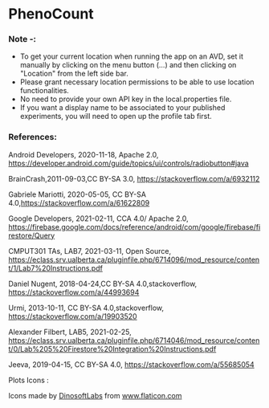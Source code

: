 # PhenoCount

### Note -: 
* To get your current location when running the app on an AVD, set it manually by clicking on the menu button (...) and then clicking on "Location" from the left side bar. 
* Please grant necessary location permissions to be able to use location functionalities.
* No need to provide your own API key in the local.properties file.
* If you want a display name to be associated to your published experiments, you will need to open up the profile tab first.

### References:

Android Developers, 2020-11-18, Apache 2.0, https://developer.android.com/guide/topics/ui/controls/radiobutton#java

BrainCrash,2011-09-03,CC BY-SA 3.0, https://stackoverflow.com/a/6932112

Gabriele Mariotti, 2020-05-05, CC BY-SA 4.0,https://stackoverflow.com/a/61622809

Google Developers, 2021-02-11, CCA 4.0/ Apache 2.0, https://firebase.google.com/docs/reference/android/com/google/firebase/firestore/Query

CMPUT301 TAs, LAB7, 2021-03-11, Open Source, https://eclass.srv.ualberta.ca/pluginfile.php/6714096/mod_resource/content/1/Lab7%20Instructions.pdf

Daniel Nugent, 2018-04-24,CC BY-SA 4.0,stackoverflow, https://stackoverflow.com/a/44993694

Urmi, 2013-10-11, CC BY-SA 4.0,stackoverflow, https://stackoverflow.com/a/19903520

Alexander Filbert, LAB5, 2021-02-25, https://eclass.srv.ualberta.ca/pluginfile.php/6714046/mod_resource/content/0/Lab%205%20Firestore%20Integration%20Instructions.pdf

Jeeva, 2019-04-15, CC BY-SA 4.0, https://stackoverflow.com/a/55685054

Plots Icons : <div>Icons made by <a href="https://www.flaticon.com/authors/dinosoftlabs" title="DinosoftLabs">DinosoftLabs</a> from <a href="https://www.flaticon.com/" title="Flaticon">www.flaticon.com</a></div>

